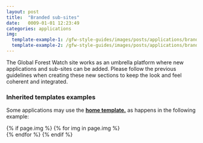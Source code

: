 ```yaml
---
layout: post
title:  "Branded sub-sites"
date:   0009-01-01 12:23:49
categories: applications
img:
  template-example-1: /gfw-style-guides/images/posts/applications/branded-sub-sites/01-01b-home.jpg
  template-example-2: /gfw-style-guides/images/posts/applications/branded-sub-sites/01-02b-climate.jpg
---
```


The Global Forest Watch site works as an umbrella platform where new applications and sub-sites can be added. Please follow the previous guidelines when creating these new sections to keep the look and feel coherent and integrated.

### Inherited templates examples

Some applications may use the **[home template.][home-template]** as happens in the following example:

<div class="gallery">
  {% if page.img %}
    {% for img in page.img %}
      <div class="image-container">
        <img src="{{img[1]}}" alt="">
      </div>
    {% endfor %}
  {% endif %}
</div>

[home-template]: /gfw-style-guides/page-elements/main-templates/home-template.html
